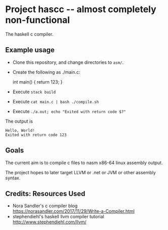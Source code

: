 # Project hascc -- almost completely non-functional
The haskell c compiler.


## Example usage

- Clone this repository, and change directories to `asm/`. 
- Create the following as ./main.c:

    int main()
    {
        return 123;
    }
    
- Execute `stack build`
- Execute `cat main.c | bash ./compile.sh`
- Execute `./a.out; echo "Exited with return code $?"`

The output is

    Hello, World!
    Exited with return code 123





## Goals
The current aim is to compile c files to nasm x86-64 linux assembly output.

The project hopes to later target LLVM or .net or JVM or other assembly syntax.



## Credits: Resources Used
 - Nora Sandler's c compiler blog https://norasandler.com/2017/11/29/Write-a-Compiler.html
 - stephendiehl's haskell llvm compiler tutorial http://www.stephendiehl.com/llvm/
